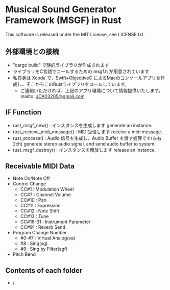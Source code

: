 # Musical Sound Generator Framework (MSGF) in Rust

This software is released under the MIT License, see LICENSE.txt.

## 外部環境との接続

- "cargo build" で静的ライブラリが作成されます
- ライブラリをC言語でコールするための msgf.h が用意されています
- 私自身は Xcode で、Swift+ObjectiveC によるMacのコンソールアプリを作成し、そこからこのRustライブラリをコールしています。
    - ご連絡いただければ、上記のアプリ環境について情報提供いたします。mailto: JCA03205@gmail.com

## IF Function

- rust_msgf_new() : インスタンスを生成します generate an instance.
- rust_recieve_midi_message() : MIDI受信します receive a midi message.
- rust_process() : Audio 信号を生成し、Audio Buffer を渡す処理です(左右2ch) generate stereo audio signal, and send audio buffer to system. 
- rust_msgf_destroy() : インスタンスを解放します release an instance.

## Receivable MIDI Data

- Note On/Note Off
- Control Change
    - CC#1 : Modulation Wheel
    - CC#7 : Channel Volume
    - CC#10 : Pan
    - CC#11 : Expression
    - CC#12 : Note Shift
    - CC#13 : Tune
    - CC#16-31 : Instrument Parameter
    - CC#91 : Reverb Send
- Program Change Number
    - #0-#7 : Virtual Analog(va)
    - #8    : Sing(sg)
    - #9    : Sing by Filter(sgf)
- Pitch Bend

## Contents of each folder

- /